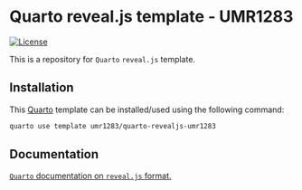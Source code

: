 # Quarto reveal.js template - UMR1283

<!-- badges: start -->
[![License](https://img.shields.io/github/license/umr1283/quarto-revealjs-umr1283)](LICENSE)
<!-- badges: end -->

This is a repository for `Quarto` `reveal.js` template.

## Installation

This [Quarto](quarto.org) template can be installed/used using the following command:

```bash
quarto use template umr1283/quarto-revealjs-umr1283
```

## Documentation

[`Quarto` documentation on `reveal.js` format.](https://quarto.org/docs/presentations/revealjs/)
